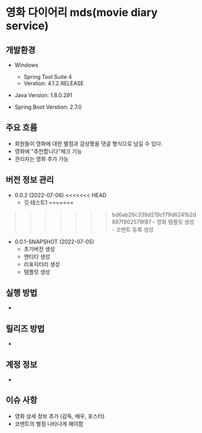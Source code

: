 # 영화 다이어리 mds(movie diary service)

## 개발환경
- Windows
	- Spring Tool Suite 4
	- Verstion: 4.1.2.RELEASE
	
- Java Version: 1.8.0.291
- Spring Boot Verstion: 2.7.0

## 주요 흐름
- 회원들이 영화에 대한 별점과 감상평을 댓글 형식으로 남길 수 있다.
- 영화에 "추천합니다"체크 기능
- 관리자는 영화 추가 가능

## 버전 정보 관리
- 0.0.2 (2022-07-06)
<<<<<<< HEAD
	- 깃 테스트1
=======
>>>>>>> bd6ab26c339d219cf79d6241b2d897f902579f87
	- 영화 템플릿 생성
	- 코멘트 등록 생성
- 0.0.1-SNAPSHOT (2022-07-05)
	- 초기버전 생성
	- 엔티티 생성
	- 리포지터리 생성
	- 템플릿 생성
## 실행 방법
-

## 릴리즈 방법
-

## 계정 정보
-

## 이슈 사항
- 영화 상세 정보 추가 (감독, 배우, 포스터)
- 코멘트의 별점 나타나게 해야함



